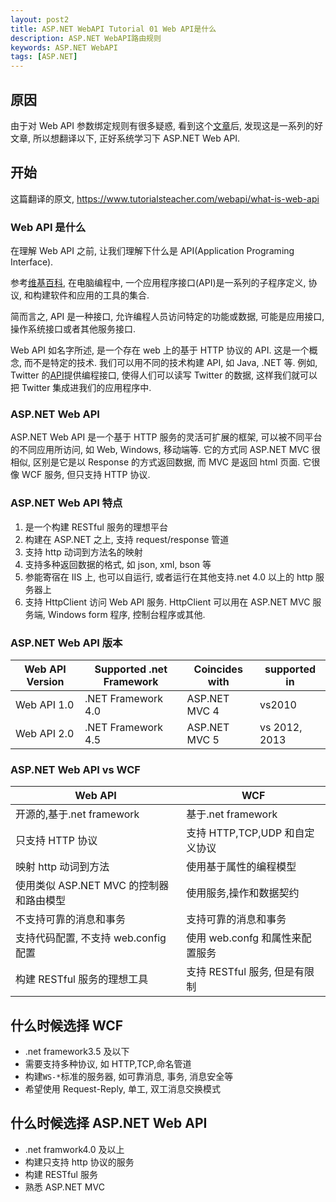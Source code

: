 ```yaml
---
layout: post2
title: ASP.NET WebAPI Tutorial 01 Web API是什么
description: ASP.NET WebAPI路由规则
keywords: ASP.NET WebAPI
tags: [ASP.NET]
---
```


## 原因

由于对 Web API 参数绑定规则有很多疑惑, 看到这个[文章](https://www.tutorialsteacher.com/webapi/parameter-binding-in-web-api)后, 发现这是一系列的好文章, 所以想翻译以下, 正好系统学习下 ASP.NET Web API.

## 开始

这篇翻译的原文, https://www.tutorialsteacher.com/webapi/what-is-web-api

### Web API 是什么

在理解 Web API 之前, 让我们理解下什么是 API(Application Programing Interface).

参考[维基百科](https://en.wikipedia.org/wiki/Application_programming_interface), 在电脑编程中, 一个应用程序接口(API)是一系列的子程序定义, 协议, 和构建软件和应用的工具的集合.

简而言之, API 是一种接口, 允许编程人员访问特定的功能或数据, 可能是应用接口, 操作系统接口或者其他服务接口.

Web API 如名字所述, 是一个存在 web 上的基于 HTTP 协议的 API. 这是一个概念, 而不是特定的技术. 我们可以用不同的技术构建 API, 如 Java, .NET 等. 例如, Twitter 的[API](https://dev.twitter.com/rest/public)提供编程接口, 使得人们可以读写 Twitter 的数据, 这样我们就可以把 Twitter 集成进我们的应用程序中.

### ASP.NET Web API

ASP.NET Web API 是一个基于 HTTP 服务的灵活可扩展的框架, 可以被不同平台的不同应用所访问, 如 Web, Windows, 移动端等. 它的方式同 ASP.NET MVC 很相似, 区别是它是以 Response 的方式返回数据, 而 MVC 是返回 html 页面. 它很像 WCF 服务, 但只支持 HTTP 协议.

### ASP.NET Web API 特点

1. 是一个构建 RESTful 服务的理想平台
2. 构建在 ASP.NET 之上, 支持 request/response 管道
3. 支持 http 动词到方法名的映射
4. 支持多种返回数据的格式, 如 json, xml, bson 等
5. 参能寄宿在 IIS 上, 也可以自运行, 或者运行在其他支持.net 4.0 以上的 http 服务器上
6. 支持 HttpClient 访问 Web API 服务. HttpClient 可以用在 ASP.NET MVC 服务端, Windows form 程序, 控制台程序或其他.

### ASP.NET Web API 版本

| Web API Version | Supported .net Framework | Coincides with | supported in  |
| --------------- | ------------------------ | -------------- | ------------- |
| Web API 1.0     | .NET Framework 4.0       | ASP.NET MVC 4  | vs2010        |
| Web API 2.0     | .NET Framework 4.5       | ASP.NET MVC 5  | vs 2012, 2013 |

### ASP.NET Web API vs WCF

| Web API                                 | WCF                             |
| --------------------------------------- | ------------------------------- |
| 开源的,基于.net framework               | 基于.net framework              |
| 只支持 HTTP 协议                        | 支持 HTTP,TCP,UDP 和自定义协议  |
| 映射 http 动词到方法                    | 使用基于属性的编程模型          |
| 使用类似 ASP.NET MVC 的控制器和路由模型 | 使用服务,操作和数据契约         |
| 不支持可靠的消息和事务                  | 支持可靠的消息和事务            |
| 支持代码配置, 不支持 web.config 配置    | 使用 web.confg 和属性来配置服务 |
| 构建 RESTful 服务的理想工具             | 支持 RESTful 服务, 但是有限制   |

## 什么时候选择 WCF

-   .net framework3.5 及以下
-   需要支持多种协议, 如 HTTP,TCP,命名管道
-   构建`WS-*`标准的服务器, 如可靠消息, 事务, 消息安全等
-   希望使用 Request-Reply, 单工, 双工消息交换模式

## 什么时候选择 ASP.NET Web API

-   .net framwork4.0 及以上
-   构建只支持 http 协议的服务
-   构建 RESTful 服务
-   熟悉 ASP.NET MVC
